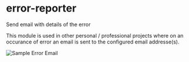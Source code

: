# error-reporter
Send email with details of the error

This module is used in other personal / professional projects where on an occurance of error an email is sent to the configured email addresse(s).

![Sample Error Email](https://i.imgur.com/XImOjoH.png)
